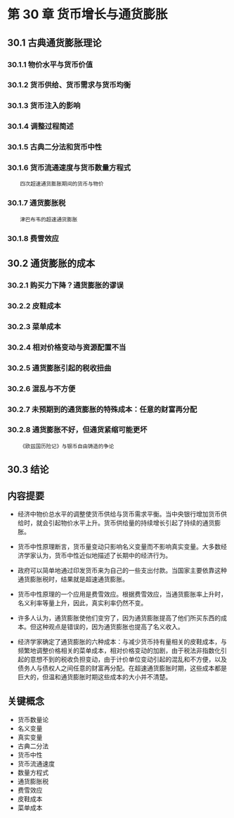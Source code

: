 # 第 30 章 货币增长与通货膨胀

## 30.1 古典通货膨胀理论

### 30.1.1 物价水平与货币价值

### 30.1.2 货币供给、货币需求与货币均衡

### 30.1.3 货币注入的影响

### 30.1.4 调整过程简述

### 30.1.5 古典二分法和货币中性

### 30.1.6 货币流通速度与货币数量方程式

```note:: **案例研究**
    四次超速通货膨胀期间的货币与物价
```

### 30.1.7 通货膨胀税

```note:: **参考资料**
    津巴布韦的超速通货膨胀
```

### 30.1.8 费雪效应

## 30.2 通货膨胀的成本

### 30.2.1 购买力下降？通货膨胀的谬误

### 30.2.2 皮鞋成本

### 30.2.3 菜单成本

### 30.2.4 相对价格变动与资源配置不当

### 30.2.5 通货膨胀引起的税收扭曲

### 30.2.6 混乱与不方便

### 30.2.7 未预期到的通货膨胀的特殊成本：任意的财富再分配

### 30.2.8 通货膨胀不好，但通货紧缩可能更坏

```note:: **案例研究**
    《欧兹国历险记》与银币自由铸造的争论
```

## 30.3 结论

## 内容提要

- 经济中物价总水平的调整使货币供给与货币需求平衡。当中央银行增加货币供给时，就会引起物价水平上升。货币供给量的持续增长引起了持续的通货膨胀。

- 货币中性原理断言，货币量变动只影响名义变量而不影响真实变量。大多数经济学家认为，货币中性近似地描述了长期中的经济行为。

- 政府可以简单地通过印发货币来为自己的一些支出付款。当国家主要依靠这种通货膨胀税时，结果就是超速通货膨胀。

- 货币中性原理的一个应用是费雪效应。根据费雪效应，当通货膨胀率上升时，名义利率等量上升，因此，真实利率仍然不变。

- 许多人认为，通货膨胀使他们变穷了，因为通货膨胀提高了他们所买东西的成本。但这种观点是错误的，因为通货膨胀也提高了名义收入。

- 经济学家确定了通货膨胀的六种成本：与减少货币持有量相关的皮鞋成本，与频繁地调整价格相关的菜单成本，相对价格变动的加剧，由于税法非指数化引起的意想不到的税收负担变动，由于计价单位变动引起的混乱和不方便，以及债务人与债权人之间任意的财富再分配。在超速通货膨胀时期，这些成本都是巨大的，但温和通货膨胀时期这些成本的大小并不清楚。

## 关键概念

- 货币数量论
- 名义变量
- 真实变量
- 古典二分法
- 货币中性
- 货币流通速度
- 数量方程式
- 通货膨胀税
- 费雪效应
- 皮鞋成本
- 菜单成本
